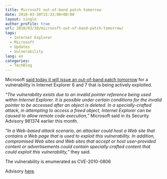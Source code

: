 ```yaml
---
title: Microsoft out-of-band patch tomorrow
date: 2010-03-30T15:33:00+00:00
layout: single
author_profile: true
url: 2010/03/30/microsoft-out-of-band-patch-tomorrow/
tags:
  - Internet Explorer
  - Microsoft
  - Updates
  - Vulnerability
lang: en
categories: 
  - TechBlog
---
```

Microsoft [said today it will issue an out-of-band patch tomorrow](http://www.microsoft.com/technet/security/bulletin/ms10-mar.mspx) for a vulnerability in Internet Explorer 6 and 7 that is being actively exploited.

_“The vulnerability exists due to an invalid pointer reference being used within Internet Explorer. It is possible under certain conditions for the invalid pointer to be accessed after an object is deleted. In a specially-crafted attack, in attempting to access a freed object, Internet Explorer can be caused to allow remote code execution,”_ Microsoft said in its Security Advisory 981374 earlier this month.

_“In a Web-based attack scenario, an attacker could host a Web site that contains a Web page that is used to exploit this vulnerability. In addition, compromised Web sites and Web sites that accept or host user-provided content or advertisements could contain specially crafted content that could exploit this vulnerability,”_ they said.

The vulnerability is enumerated as CVE-2010-0806

Advisory [here](http://www.microsoft.com/technet/security/advisory/981374.mspx).
